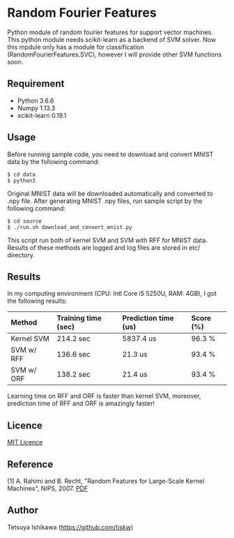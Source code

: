 Random Fourier Features
====

Python module of random fourier features for support vector machines.
This python module needs scikit-learn as a backend of SVM solver.
Now this mpdule only has a module for classification (RandomFourierFeatures.SVC),
however I will provide other SVM functions soon.

## Requirement

- Python 3.6.6
- Numpy 1.13.3
- scikit-learn 0.19.1

## Usage

Before running sample code, you need to download and convert MNIST data by the following command:

    $ cd data
    $ python3 

Original MNIST data will be downloaded automatically and converted to .npy file.
After generating MNIST .npy files, run sample script by the following command:

    $ cd source
    $ ./run.sh download_and_convert_mnist.py

This script run both of kernel SVM and SVM with RFF for MNIST data.
Results of these methods are logged and log files are stored in etc/ directory.

## Results

In my computing environment (CPU: Intl Core i5 5250U, RAM: 4GB), I got the following results:

|Method|Training time (sec)|Prediction time (us)|Score (%)|
|:---|:---|:---|:---|
|Kernel SVM|214.2 sec|5837.4 us|96.3 %|
|SVM w/ RFF|136.6 sec|21.3 us|93.4 %|
|SVM w/ ORF|138.2 sec|21.4 us|93.4 %|

Learning time on RFF and ORF is faster than kernel SVM, moreover, prediction time of RFF and ORF is amazingly faster!

## Licence

[MIT Licence](https://opensource.org/licenses/mit-license.php)

## Reference

[1] A. Rahimi and B. Recht, "Random Features for Large-Scale Kernel Machines", NIPS, 2007.
[PDF](https://papers.nips.cc/paper/3182-random-features-for-large-scale-kernel-machines.pdf)

## Author

Tetsuya Ishikawa (https://github.com/tiskw)

